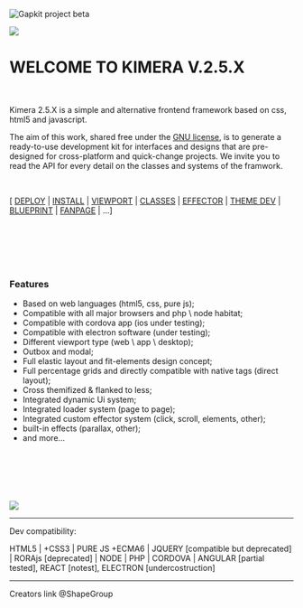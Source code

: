 ![Gapkit project beta](https://github.com/ShapeGroup/kimera-frontend-framework/projects)


![](https://i.imgur.com/IwSA4lm.jpg)

# WELCOME TO KIMERA V.2.5.X

&nbsp;

Kimera 2.5.X is a simple and alternative frontend framework based on css, html5 and javascript.

The aim of this work, shared free under the [GNU license](https://github.com/ShapeGroup/kimera-frontend-framework/blob/master/LICENSE), is to generate a ready-to-use development kit for interfaces and designs that are pre-designed for cross-platform and quick-change projects.
We invite you to read the API for every detail on the classes and systems of the framwork.

&nbsp;

[ [DEPLOY]() | [INSTALL](https://github.com/ShapeGroup/kimera-frontend-framework/wiki/API-::-INSTALL) | [VIEWPORT](https://github.com/ShapeGroup/kimera-frontend-framework/wiki/API-::-VIEWPORTS) | [CLASSES](https://github.com/ShapeGroup/kimera-frontend-framework/wiki/API-::-CLASSES) | [EFFECTOR](https://github.com/ShapeGroup/kimera-frontend-framework/wiki/API-::-EFFECTOR) | [THEME DEV](https://github.com/ShapeGroup/kimera-frontend-framework/wiki/GL-::-THEME) | [BLUEPRINT]() | [FANPAGE](https://www.facebook.com/KimeraFramework/) | ...]


&nbsp;
---
&nbsp;

### Features

- Based on web languages (html5, css, pure js);
- Compatible with all major browsers and php \ node habitat;
- Compatible with cordova app (ios under testing);
- Compatible with electron software (under testing);
- Different viewport type (web \ app \ desktop);
- Outbox and modal;
- Full elastic layout and fit-elements design concept;
- Full percentage grids and directly compatible with native tags (direct layout);
- Cross themifized & flanked to less;
- Integrated dynamic Ui system;
- Integrated loader system (page to page);
- Integrated custom effector system (click, scroll, elements, other);
- built-in effects (parallax, other);
- and more...


&nbsp;
---


&nbsp;

![](https://i.imgur.com/6zYNu2n.png)

---


Dev compatibility:

HTML5 | +CSS3 | PURE JS +ECMA6 | JQUERY [compatible but deprecated] | RORAjs [deprecated] | NODE | PHP | CORDOVA | ANGULAR [partial tested], REACT [notest], ELECTRON [undercostruction]


---

Creators link @ShapeGroup
